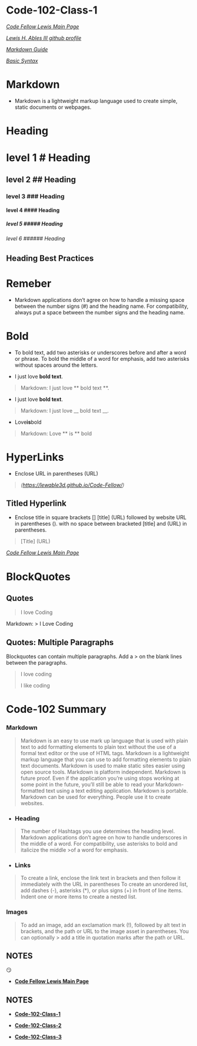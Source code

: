 # Code-102-Class-1   

*[Code Fellow Lewis Main Page](https://lewable3d.github.io/Reading-Notes/)*       

*[Lewis H. Ables III github profile](https://github.com/Lewable3d)*

*[Markdown Guide](https://www.markdownguide.org/getting-started/)*        

*[Basic Syntax](https://www.markdownguide.org/basic-syntax/)*

# Markdown 

* Markdown is a lightweight markup language used to create simple, static documents or webpages.

# Heading 

# level 1                     # Heading

## level 2                   ## Heading 

### level 3                 ### Heading 

#### level 4               #### Heading 

##### level 5             ##### Heading 

###### level 6           ###### Heading 

## Heading Best Practices

# Remeber

* Markdown applications don’t agree on how to handle a missing space between the number signs (#) and the heading name. For compatibility, 
always put a space between the number signs and the heading name.

# Bold

* To bold text, add two asterisks or underscores before and after a word or phrase. To bold the middle of a word for emphasis, add two asterisks without spaces around the letters.

- I just love **bold text**.

> Markdown: I just love ** bold text **.

- I just love __bold text__.

> Markdown: I just love __ bold text __.

- Love**is**bold 

> Markdown: Love ** is ** bold

# HyperLinks

- Enclose URL in parentheses (URL)

> *(https://lewable3d.github.io/Code-Fellow/)*

## Titled Hyperlink

- Enclose title in square brackets [] [title] (URL) followed by website URL in parentheses (). with no space between bracketed [title] and (URL) in parentheses.

> [Title] (URL)

*[Code Fellow Lewis Main Page](https://lewable3d.github.io/Reading-Notes/)*

# BlockQuotes

## Quotes
 
 >I love Coding

   Markdown:   > I Love Coding
   
## Quotes: Multiple Paragraphs
Blockquotes can contain multiple paragraphs. Add a > on the blank lines between the paragraphs.

> I love coding
> 
> I like coding

# Code-102 Summary

### Markdown
  
> Markdown is an easy to use mark up language that is used with plain text to add formatting elements to plain text without the use of a formal text editor 
>or the use of HTML tags. Markdown is a lightweight markup language that you can use to add formatting elements to plain text documents.
>Markdown is used to make static sites easier using open source tools. Markdown is platform independent. Markdown is future proof. Even if the application 
>you’re using stops working at some point in the future, you’ll still be able to read your Markdown-formatted text using a text editing application. 
>Markdown is portable. Markdown can be used for everything. People use it to create websites.

- ### Heading 

>The number of Hashtags you use determines the heading level. 
>Markdown applications don’t agree on how to handle underscores in the middle of a word. For compatibility, use asterisks to bold and italicize the middle >of a word for emphasis.

- ### Links

>To create a link, enclose the link text in brackets and then follow it immediately with the URL in parentheses 
>To create an unordered list, add dashes (-), asterisks (*), or plus signs (+) in front of line items. Indent one or more items to create a nested list.

### Images

>To add an image, add an exclamation mark (!), followed by alt text in brackets, and the path or URL to the image asset in parentheses. You can optionally >
>add a title in quotation marks after the path or URL.

## NOTES

:smirk:

- **[Code Fellow Lewis Main Page](https://lewable3d.github.io/Reading-Notes/)**

## NOTES

- **[Code-102-Class-1](https://lewable3d.github.io/Reading-Notes/Class%2001)**

- **[Code-102-Class-2](https://lewable3d.github.io/Reading-Notes/Class%2002)**

- **[Code-102-Class-3](https://lewable3d.github.io/Reading-Notes/Class%2003)**


